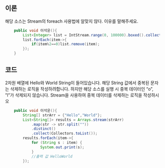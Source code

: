 ## 이론

해당 소스는 Stream의 foreach 사용법에 알맞지 않다. 이유를 말해주세요.

```java
	public void 이석운(){
		List<Integer> list = IntStream.range(0, 100000).boxed().collect(Collectors.toList());
		list.forEach(item->{
			if(item%2==0)list.remove(item);
		});
	}
```

## 코드

2차원 배열에 Hello와 World String이 들어있습니다. 해당 String 값에서 중복된 문자는 삭제하는 로직을 작성하려합니다.
하지만 해당 소스를 실행 시 중복 데이터인 “o”, ”l”가 삭제되지 않습니다. 
Stream을 사용하여 중복 데이터를 삭제하는 로직을 작성하시오

```java
	public void 이석운(){
		String[] strArr = {"Hello","World"};
		List<String[]> results = Arrays.stream(strArr)
			.map(str -> str.split(""))
			.distinct()
			.collect(Collectors.toList());
		results.forEach(item->{
			for (String s : item) {
				System.out.print(s);
			}
			//출력 값 HelloWorld
		});
```
